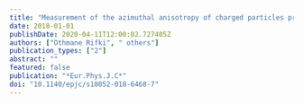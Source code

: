 ```yaml
---
title: "Measurement of the azimuthal anisotropy of charged particles produced in $sqrts__text NN$ = 5.02 TeV Pb+Pb collisions with the ATLAS detector"
date: 2018-01-01
publishDate: 2020-04-11T12:00:02.727405Z
authors: ["Othmane Rifki", " others"]
publication_types: ["2"]
abstract: ""
featured: false
publication: "*Eur.Phys.J.C*"
doi: "10.1140/epjc/s10052-018-6468-7"
---
```


